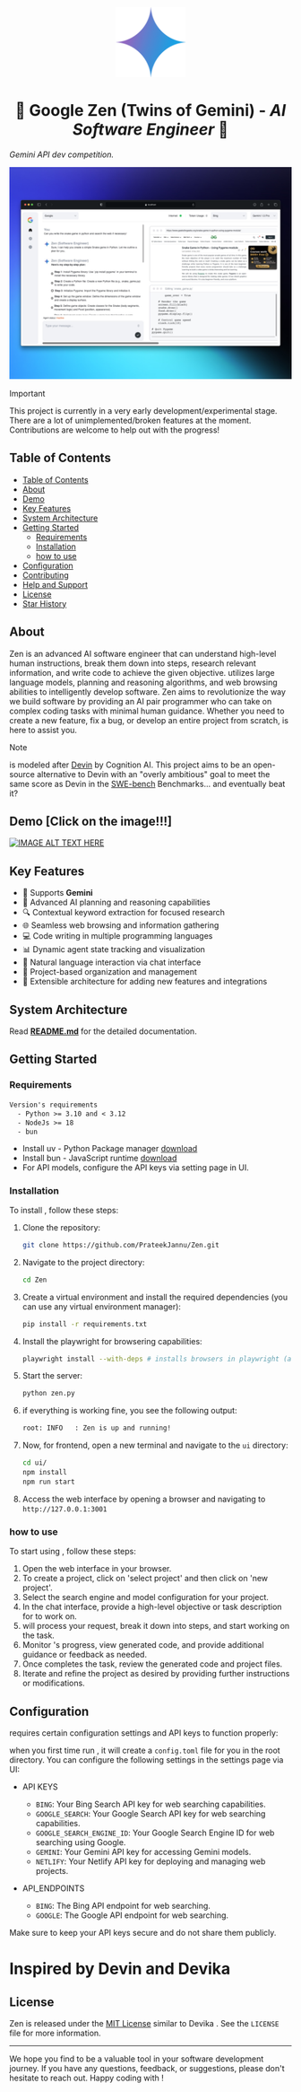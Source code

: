 <p align="center">
  <img src=".assets/google-gemini-icon.png" alt="Zen Logo" width="125">
</p>

<h1 align="center"> 🧘 Google Zen (Twins of Gemini) - <i> AI Software Engineer </i>🦾</h1>

<i> Gemini API dev competition.</i>

![ screenshot](.assets/54_1x_shots_so.png)

> [!IMPORTANT]  
> This project is currently in a very early development/experimental stage. There are a lot of unimplemented/broken features at the moment. Contributions are welcome to help out with the progress!

## Table of Contents

- [Table of Contents](#table-of-contents)
- [About](#about)
- [Demo](#demo)
- [Key Features](#key-features)
- [System Architecture](#system-architecture)
- [Getting Started](#getting-started)
  - [Requirements](#requirements)
  - [Installation](#installation)
  - [how to use](#how-to-use)
- [Configuration](#configuration)
- [Contributing](#contributing)
- [Help and Support](#help-and-support)
- [License](#license)
- [Star History](#star-history)

## About

 Zen is an advanced AI software engineer that can understand high-level human instructions, break them down into steps, research relevant information, and write code to achieve the given objective.  utilizes large language models, planning and reasoning algorithms, and web browsing abilities to intelligently develop software. Zen aims to revolutionize the way we build software by providing an AI pair programmer who can take on complex coding tasks with minimal human guidance. Whether you need to create a new feature, fix a bug, or develop an entire project from scratch,  is here to assist you.

> [!NOTE]
>  is modeled after [Devin](https://www.cognition-labs.com/introducing-devin) by Cognition AI. This project aims to be an open-source alternative to Devin with an "overly ambitious" goal to meet the same score as Devin in the [SWE-bench](https://www.swebench.com/) Benchmarks... and eventually beat it?

## Demo [Click on the image!!!]

[![IMAGE ALT TEXT HERE](https://img.youtube.com/vi/8v9ovFEuXho/0.jpg)](https://www.youtube.com/watch?v=8v9ovFEuXho)


## Key Features

- 🤖 Supports  **Gemini**
- 🧠 Advanced AI planning and reasoning capabilities
- 🔍 Contextual keyword extraction for focused research
- 🌐 Seamless web browsing and information gathering
- 💻 Code writing in multiple programming languages
- 📊 Dynamic agent state tracking and visualization
- 💬 Natural language interaction via chat interface
- 📂 Project-based organization and management
- 🔌 Extensible architecture for adding new features and integrations

## System Architecture

Read [**README.md**](docs/architecture) for the detailed documentation.


## Getting Started

### Requirements
```
Version's requirements
  - Python >= 3.10 and < 3.12
  - NodeJs >= 18
  - bun
```

- Install uv - Python Package manager [download](https://github.com/astral-sh/uv)
- Install bun - JavaScript runtime [download](https://bun.sh/docs/installation)
- For API models, configure the API keys via setting page in UI.


### Installation

To install , follow these steps:

1. Clone the  repository:
   ```bash
   git clone https://github.com/PrateekJannu/Zen.git
   ```
2. Navigate to the project directory:
   ```bash
   cd Zen
   ```
3. Create a virtual environment and install the required dependencies (you can use any virtual environment manager):
   ```bash
   pip install -r requirements.txt
   ```
4. Install the playwright for browsering capabilities:
   ```bash
   playwright install --with-deps # installs browsers in playwright (and their deps) if required
   ```
5. Start the  server:
   ```bash
   python zen.py
   ```
6. if everything is working fine, you see the following output:
   ```bash
   root: INFO   : Zen is up and running!
   ```
7. Now, for frontend, open a new terminal and navigate to the `ui` directory:
   ```bash
   cd ui/
   npm install
   npm run start
   ```
8. Access the  web interface by opening a browser and navigating to `http://127.0.0.1:3001`

### how to use

To start using , follow these steps:

1. Open the  web interface in your browser.
2. To create a project, click on 'select project' and then click on 'new project'.
3. Select the search engine and model configuration for your project.
4. In the chat interface, provide a high-level objective or task description for  to work on.
5.  will process your request, break it down into steps, and start working on the task.
6. Monitor 's progress, view generated code, and provide additional guidance or feedback as needed.
7. Once  completes the task, review the generated code and project files.
8. Iterate and refine the project as desired by providing further instructions or modifications.

## Configuration

 requires certain configuration settings and API keys to function properly:

when you first time run , it will create a `config.toml` file for you in the root directory. You can configure the following settings in the settings page via UI:

- API KEYS
   - `BING`: Your Bing Search API key for web searching capabilities.
   - `GOOGLE_SEARCH`: Your Google Search API key for web searching capabilities.
   - `GOOGLE_SEARCH_ENGINE_ID`: Your Google Search Engine ID for web searching using Google.
   - `GEMINI`: Your Gemini API key for accessing Gemini models.
   - `NETLIFY`: Your Netlify API key for deploying and managing web projects.

- API_ENDPOINTS
   - `BING`: The Bing API endpoint for web searching.
   - `GOOGLE`: The Google API endpoint for web searching.

Make sure to keep your API keys secure and do not share them publicly.

# Inspired by Devin and Devika
## License

Zen is released under the [MIT License](https://opensource.org/licenses/MIT) similar to Devika . See the `LICENSE` file for more information.

---

We hope you find  to be a valuable tool in your software development journey. If you have any questions, feedback, or suggestions, please don't hesitate to reach out. Happy coding with !
